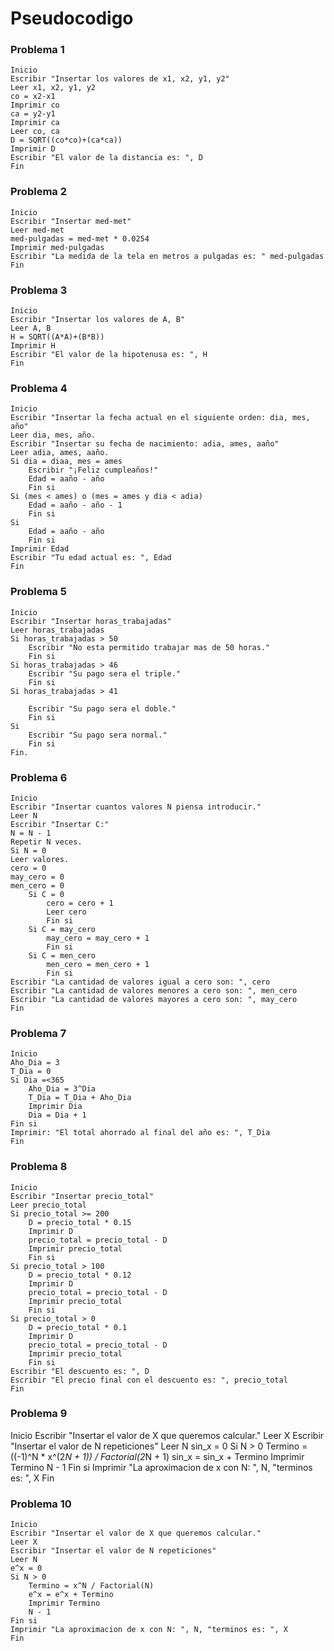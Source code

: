 # Pseudocodigo

### Problema 1

```
Inicio
Escribir "Insertar los valores de x1, x2, y1, y2"
Leer x1, x2, y1, y2
co = x2-x1
Imprimir co
ca = y2-y1
Imprimir ca
Leer co, ca
D = SQRT((co*co)+(ca*ca))
Imprimir D
Escribir "El valor de la distancia es: ", D
Fin
```

### Problema 2

```
Inicio
Escribir "Insertar med-met"
Leer med-met
med-pulgadas = med-met * 0.0254
Imprimir med-pulgadas
Escribir "La medida de la tela en metros a pulgadas es: " med-pulgadas
Fin
```

### Problema 3

```
Inicio
Escribir "Insertar los valores de A, B"
Leer A, B
H = SQRT((A*A)+(B*B))
Imprimir H
Escribir "El valor de la hipotenusa es: ", H
Fin
```

### Problema 4

```
Inicio
Escribir "Insertar la fecha actual en el siguiente orden: dia, mes, año"
Leer dia, mes, año.
Escribir "Insertar su fecha de nacimiento: adia, ames, aaño"
Leer adia, ames, aaño.
Si dia = diaa, mes = ames
    Escribir "¡Feliz cumpleaños!"
    Edad = aaño - año
    Fin si
Si (mes < ames) o (mes = ames y dia < adia)
    Edad = aaño - año - 1
    Fin si
Si
    Edad = aaño - año
    Fin si
Imprimir Edad
Escribir "Tu edad actual es: ", Edad
Fin
```

### Problema 5

```
Inicio
Escribir "Insertar horas_trabajadas"
Leer horas_trabajadas
Si horas_trabajadas > 50
    Escribir "No esta permitido trabajar mas de 50 horas."
    Fin si
Si horas_trabajadas > 46
    Escribir "Su pago sera el triple."
    Fin si
Si horas_trabajadas > 41

    Escribir "Su pago sera el doble."
    Fin si
Si
    Escribir "Su pago sera normal."
    Fin si
Fin.
```

### Problema 6

```
Inicio
Escribir "Insertar cuantos valores N piensa introducir."
Leer N
Escribir "Insertar C:"
N = N - 1
Repetir N veces.
Si N = 0
Leer valores.
cero = 0
may_cero = 0
men_cero = 0
    Si C = 0
        cero = cero + 1
        Leer cero
        Fin si
    Si C = may_cero 
        may_cero = may_cero + 1
        Fin si
    Si C = men_cero
        men_cero = men_cero + 1
        Fin si
Escribir "La cantidad de valores igual a cero son: ", cero
Escribir "La cantidad de valores menores a cero son: ", men_cero
Escribir "La cantidad de valores mayores a cero son: ", may_cero
Fin
```

### Problema 7

```
Inicio
Aho_Dia = 3
T_Dia = 0
Si Dia =<365
    Aho_Dia = 3^Dia 
    T_Dia = T_Dia + Aho_Dia
    Imprimir Dia
    Dia = Dia + 1
Fin si
Imprimir: "El total ahorrado al final del año es: ", T_Dia    
Fin
```

### Problema 8

```
Inicio
Escribir "Insertar precio_total"
Leer precio_total
Si precio_total >= 200
    D = precio_total * 0.15
    Imprimir D
    precio_total = precio_total - D
    Imprimir precio_total
    Fin si
Si precio_total > 100
    D = precio_total * 0.12
    Imprimir D
    precio_total = precio_total - D
    Imprimir precio_total
    Fin si
Si precio_total > 0
    D = precio_total * 0.1
    Imprimir D
    precio_total = precio_total - D
    Imprimir precio_total
    Fin si
Escribir "El descuento es: ", D
Escribir "El precio final con el descuento es: ", precio_total
Fin
```

### Problema 9

Inicio
Escribir "Insertar el valor de X que queremos calcular."
Leer X
Escribir "Insertar el valor de N repeticiones"
Leer N
sin_x = 0
Si N > 0
    Termino = ((-1)^N * x^(2*N + 1)) / Factorial(2*N + 1)
    sin_x = sin_x + Termino
    Imprimir Termino
    N - 1
Fin si 
Imprimir "La aproximacion de x con N: ", N, "terminos es: ", X 
Fin

### Problema 10

```
Inicio
Escribir "Insertar el valor de X que queremos calcular."
Leer X
Escribir "Insertar el valor de N repeticiones"
Leer N
e^x = 0
Si N > 0
    Termino = x^N / Factorial(N)
    e^x = e^x + Termino
    Imprimir Termino
    N - 1 
Fin si 
Imprimir "La aproximacion de x con N: ", N, "terminos es: ", X 
Fin
```